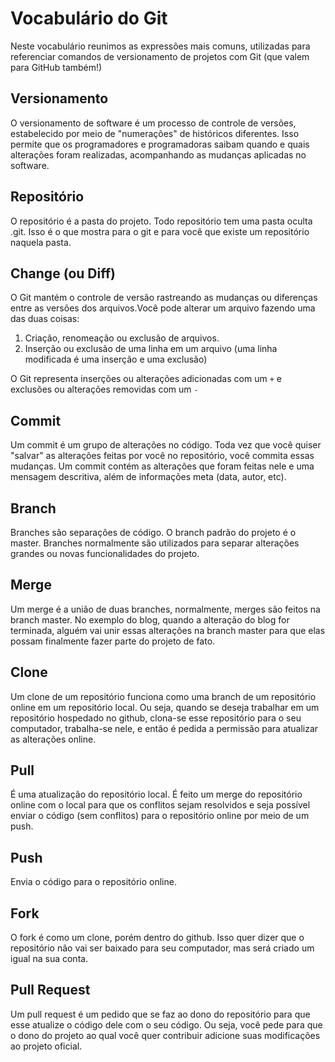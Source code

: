 # Vocabulário do Git

Neste vocabulário reunimos as expressões mais comuns, utilizadas para referenciar comandos de versionamento de projetos com Git (que valem para GitHub também!)

## Versionamento

O versionamento de software é um processo de controle de versões, estabelecido por meio de "numerações" de históricos diferentes. Isso permite que os programadores e programadoras saibam quando e quais alterações foram realizadas, acompanhando as mudanças aplicadas no software.

## Repositório

O repositório é a pasta do projeto. Todo repositório tem uma pasta oculta .git. Isso é o que mostra para o git e para você que existe um repositório naquela pasta.

## Change \(ou Diff\)

O Git mantém o controle de versão rastreando as mudanças ou diferenças entre as versões dos arquivos.Você pode alterar um arquivo fazendo uma das duas coisas:

1. Criação, renomeação ou exclusão de arquivos. 
2. Inserção ou exclusão de uma linha em um arquivo \(uma linha modificada é uma inserção e uma exclusão\) 

O Git representa inserções ou alterações adicionadas com um `+` e exclusões ou alterações removidas com um `-`

## Commit

Um commit é um grupo de alterações no código. Toda vez que você quiser "salvar" as alterações feitas por você no repositório, você commita essas mudanças. Um commit contém as alterações que foram feitas nele e uma mensagem descritiva, além de informações meta \(data, autor, etc\).

## Branch

Branches são separações de código. O branch padrão do projeto é o master. Branches normalmente são utilizados para separar alterações grandes ou novas funcionalidades do projeto.

## Merge

Um merge é a união de duas branches, normalmente, merges são feitos na branch master. No exemplo do blog, quando a alteração do blog for terminada, alguém vai unir essas alterações na branch master para que elas possam finalmente fazer parte do projeto de fato.

## Clone

Um clone de um repositório funciona como uma branch de um repositório online em um repositório local. Ou seja, quando se deseja trabalhar em um repositório hospedado no github, clona-se esse repositório para o seu computador, trabalha-se nele, e então é pedida a permissão para atualizar as alterações online.

## Pull

É uma atualização do repositório local. É feito um merge do repositório online com o local para que os conflitos sejam resolvidos e seja possível enviar o código \(sem conflitos\) para o repositório online por meio de um push.

## Push

Envia o código para o repositório online.

## Fork

O fork é como um clone, porém dentro do github. Isso quer dizer que o repositório não vai ser baixado para seu computador, mas será criado um igual na sua conta.

## Pull Request

Um pull request é um pedido que se faz ao dono do repositório para que esse atualize o código dele com o seu código. Ou seja, você pede para que o dono do projeto ao qual você quer contribuir adicione suas modificações ao projeto oficial.
